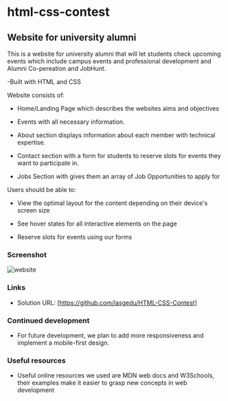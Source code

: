 # html-css-contest

## Website for university alumni

This is a website for university alumni that will let students check upcoming events which include campus events and professional development and Alumni Co-pereation and JobHunt.

-Built with HTML and CSS

Website consists of:

- Home/Landing Page which describes the websites aims and objectives

- Events with all necessary information.

- About section displays information about each member with technical expertise.

- Contact section with a form for students to reserve slots for events they want to participate in.

- Jobs Section with gives them an array of Job Opportunities to apply for

Users should be able to:

- View the optimal layout for the content depending on their device's screen size

- See hover states for all interactive elements on the page

- Reserve slots for events using our forms

### Screenshot

![website](https://github.com/lasgedu/HTML-CSS-Contest/assets/133651805/85bb4696-19ee-4f37-ba08-9ac11057be87)


### Links


- Solution URL: [https://github.com/lasgedu/HTML-CSS-Contest]


### Continued development

- For future development, we plan to add more responsiveness and implement a mobile-first design.

### Useful resources

- Useful online resources we used are MDN web docs and W3Schools, their examples make it easier to grasp new concepts in web development

